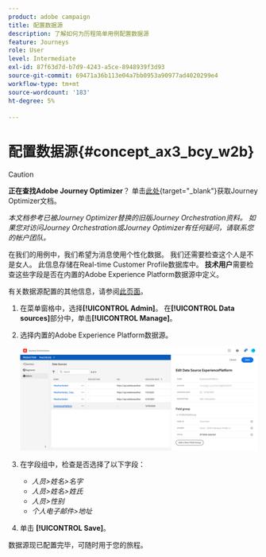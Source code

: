 ```yaml
---
product: adobe campaign
title: 配置数据源
description: 了解如何为历程简单用例配置数据源
feature: Journeys
role: User
level: Intermediate
exl-id: 87f63d7d-b7d9-4243-a5ce-8948939f3d93
source-git-commit: 69471a36b113e04a7bb0953a90977ad4020299e4
workflow-type: tm+mt
source-wordcount: '183'
ht-degree: 5%

---
```


# 配置数据源{#concept_ax3_bcy_w2b}


>[!CAUTION]
>
>**正在查找Adobe Journey Optimizer**？ 单击[此处](https://experienceleague.adobe.com/zh-hans/docs/journey-optimizer/using/ajo-home){target="_blank"}获取Journey Optimizer文档。
>
>
>_本文档参考已被Journey Optimizer替换的旧版Journey Orchestration资料。 如果您对访问Journey Orchestration或Journey Optimizer有任何疑问，请联系您的帐户团队。_


在我们的用例中，我们希望为消息使用个性化数据。 我们还需要检查这个人是不是女人。 此信息存储在Real-time Customer Profile数据库中。 **技术用户**&#x200B;需要检查这些字段是否在内置的Adobe Experience Platform数据源中定义。

有关数据源配置的其他信息，请参阅[此页面](../datasource/about-data-sources.md)。

1. 在菜单窗格中，选择&#x200B;**[!UICONTROL Admin]**。 在&#x200B;**[!UICONTROL Data sources]**&#x200B;部分中，单击&#x200B;**[!UICONTROL Manage]**。
1. 选择内置的Adobe Experience Platform数据源。

   ![](../assets/journey23.png)

1. 在字段组中，检查是否选择了以下字段：

   * _人员>姓名>名字_
   * _人员>姓名>姓氏_
   * _人员>性别_
   * _个人电子邮件>地址_

1. 单击 **[!UICONTROL Save]**。

数据源现已配置完毕，可随时用于您的旅程。
